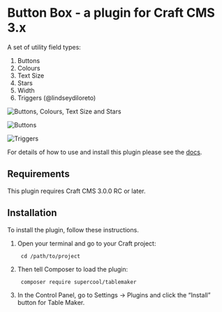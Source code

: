 # Button Box - a plugin for Craft CMS 3.x

A set of utility field types:

1. Buttons
2. Colours
3. Text Size
4. Stars
5. Width
6. Triggers (@lindseydiloreto)

![Buttons, Colours, Text Size and Stars](http://s3-eu-west-1.amazonaws.com/supercoolplugins/Button-Box/width-star-colours-text-size.jpg)

![Buttons](http://s3-eu-west-1.amazonaws.com/supercoolplugins/Button-Box/buttons.jpg)

![Triggers](http://s3-eu-west-1.amazonaws.com/supercoolplugins/Button-Box/buttonbox-triggers.png)

For details of how to use and install this plugin please see the [docs](http://plugins.supercooldesign.co.uk/plugin/button-box/docs).

## Requirements

This plugin requires Craft CMS 3.0.0 RC or later.

## Installation

To install the plugin, follow these instructions.

1. Open your terminal and go to your Craft project:

        cd /path/to/project

2. Then tell Composer to load the plugin:

        composer require supercool/tablemaker

3. In the Control Panel, go to Settings → Plugins and click the “Install” button for Table Maker.

